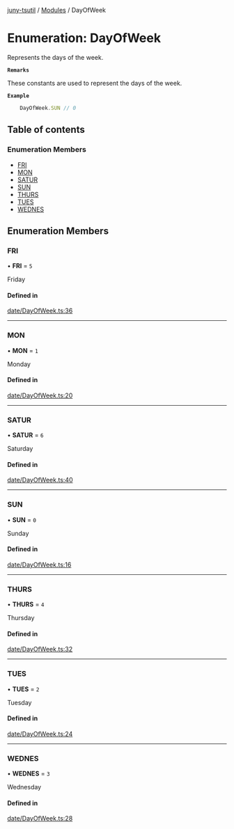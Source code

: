[juny-tsutil](../README.md) / [Modules](../modules.md) / DayOfWeek

# Enumeration: DayOfWeek

Represents the days of the week.

**`Remarks`**

These constants are used to represent the days of the week.

**`Example`**

```typescript
	DayOfWeek.SUN // 0
```

## Table of contents

### Enumeration Members

- [FRI](DayOfWeek.md#fri)
- [MON](DayOfWeek.md#mon)
- [SATUR](DayOfWeek.md#satur)
- [SUN](DayOfWeek.md#sun)
- [THURS](DayOfWeek.md#thurs)
- [TUES](DayOfWeek.md#tues)
- [WEDNES](DayOfWeek.md#wednes)

## Enumeration Members

### FRI

• **FRI** = ``5``

Friday

#### Defined in

[date/DayOfWeek.ts:36](https://github.com/jun-young1993/juny-tsutil/blob/b8e5e26/src/date/DayOfWeek.ts#L36)

___

### MON

• **MON** = ``1``

Monday

#### Defined in

[date/DayOfWeek.ts:20](https://github.com/jun-young1993/juny-tsutil/blob/b8e5e26/src/date/DayOfWeek.ts#L20)

___

### SATUR

• **SATUR** = ``6``

Saturday

#### Defined in

[date/DayOfWeek.ts:40](https://github.com/jun-young1993/juny-tsutil/blob/b8e5e26/src/date/DayOfWeek.ts#L40)

___

### SUN

• **SUN** = ``0``

Sunday

#### Defined in

[date/DayOfWeek.ts:16](https://github.com/jun-young1993/juny-tsutil/blob/b8e5e26/src/date/DayOfWeek.ts#L16)

___

### THURS

• **THURS** = ``4``

Thursday

#### Defined in

[date/DayOfWeek.ts:32](https://github.com/jun-young1993/juny-tsutil/blob/b8e5e26/src/date/DayOfWeek.ts#L32)

___

### TUES

• **TUES** = ``2``

Tuesday

#### Defined in

[date/DayOfWeek.ts:24](https://github.com/jun-young1993/juny-tsutil/blob/b8e5e26/src/date/DayOfWeek.ts#L24)

___

### WEDNES

• **WEDNES** = ``3``

Wednesday

#### Defined in

[date/DayOfWeek.ts:28](https://github.com/jun-young1993/juny-tsutil/blob/b8e5e26/src/date/DayOfWeek.ts#L28)
